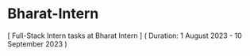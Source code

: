 # Bharat-Intern
[ Full-Stack Intern tasks at Bharat Intern ] ( Duration: 1 August 2023 - 10 September 2023 )
